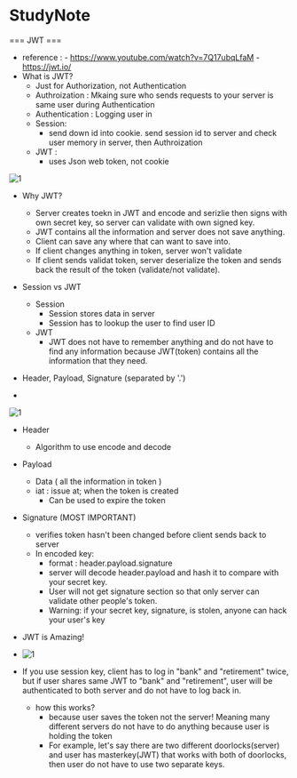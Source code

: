 # StudyNote

=== JWT ===
- reference : 
            - https://www.youtube.com/watch?v=7Q17ubqLfaM
            - https://jwt.io/
- What is JWT?
  -  Just for Authorization, not Authentication
    - Authroization  : Mkaing sure who sends requests to your server is same user during Authentication
    - Authentication : Logging user in
  - Session:
    - send down id into cookie. send session id to server and check user memory in server, then Authroization
  - JWT :
    - uses Json web token, not cookie
    
![1](https://github.com/DASverseTJK/StudyNote/assets/131336470/ab7eb05a-72ef-42be-9840-e025ca968103)
 
 - Why JWT?
   - Server creates toekn in JWT and encode and serizlie then signs with own secret key, so server can validate with own signed key.
   - JWT contains all the information and server does not save anything.
   - Client can save any where that can want to save into.
   - If client changes anything in token, server won't validate
   - If client sends validat token, server deserialize the token and sends back the result of the token (validate/not validate).
 - Session vs JWT
   - Session
     - Session stores data in server
     - Session has to lookup the user to find user ID
   - JWT
     - JWT does not have to remember anything and do not have to find any information because JWT(token) contains all the information that they need.

- Header, Payload, Signature (separated by '.')
- 
![1](https://github.com/DASverseTJK/StudyNote/assets/131336470/677e5bd6-5fcc-45d9-ba69-d367d06e7049)

  - Header
    - Algorithm to use encode and decode
  - Payload
    - Data ( all the information in token )
    - iat : issue at; when the token is created
      -  Can be used to expire the token
  - Signature (MOST IMPORTANT)
    - verifies token hasn't been changed before client sends back to server
    - In encoded key:
      - format : header.payload.signature
      - server will decode header.payload and hash it to compare with your secret key.
      - User will not get signature section so that only server can validate other people's token.
      - Warning: if your secret key, signature, is stolen, anyone can hack your user's key


- JWT is Amazing!
- ![1](https://github.com/DASverseTJK/StudyNote/assets/131336470/1371ba4e-2046-44b6-9f45-189411bf4882)
- If you use session key, client has to log in "bank" and "retirement" twice, but if user shares same JWT to "bank" and "retirement", user will be authenticated to both server and do not have to log back in.
  - how this works?
    - because user saves the token not the server! Meaning many different servers do not have to do anything because user is holding the token
    - For example, let's say there are two different doorlocks(server) and user has masterkey(JWT) that works with both of doorlocks, then user do not have to use two separate keys.
